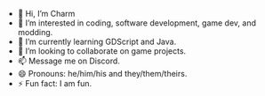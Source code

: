 - 👋 Hi, I’m Charm
- 👀 I’m interested in coding, software development, game dev, and modding.
- 🌱 I’m currently learning GDScript and Java.
- 💞️ I’m looking to collaborate on game projects.
- 📫 Message me on Discord.
- 😄 Pronouns: he/him/his and they/them/theirs.
- ⚡ Fun fact: I am fun.

<!---
charmquirk/charmquirk is a ✨ special ✨ repository because its `README.md` (this file) appears on your GitHub profile.
You can click the Preview link to take a look at your changes.
--->

